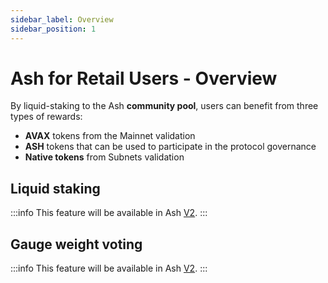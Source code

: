 ```yaml
---
sidebar_label: Overview
sidebar_position: 1
---
```


# Ash for Retail Users - Overview

By liquid-staking to the Ash **community pool**, users can benefit from three types of rewards:

- **AVAX** tokens from the Mainnet validation
- **ASH** tokens that can be used to participate in the protocol governance
- **Native tokens** from Subnets validation

## Liquid staking

:::info
This feature will be available in Ash [V2](../roadmap).
:::

## Gauge weight voting

:::info
This feature will be available in Ash [V2](../roadmap).
:::
